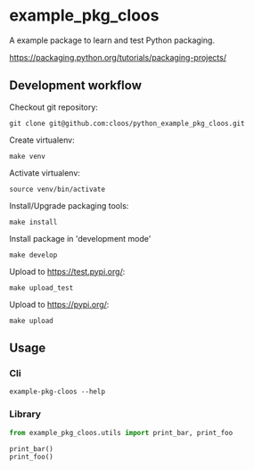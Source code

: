 # example_pkg_cloos

A example package to learn and test Python packaging.

https://packaging.python.org/tutorials/packaging-projects/

## Development workflow

Checkout git repository:

```shell
git clone git@github.com:cloos/python_example_pkg_cloos.git
```

Create virtualenv:

```shell
make venv
```

Activate virtualenv:

```shell
source venv/bin/activate
```

Install/Upgrade packaging tools:

```shell
make install
```

Install package in 'development mode'

```shell
make develop
```

Upload to https://test.pypi.org/:

```shell
make upload_test
```

Upload to https://pypi.org/:

```shell
make upload
```

## Usage

### Cli

```shell
example-pkg-cloos --help
```

### Library

```python
from example_pkg_cloos.utils import print_bar, print_foo

print_bar()
print_foo()
```
